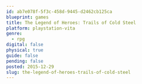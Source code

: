 ```yaml
---
id: ab7e078f-5f3c-458d-9445-d2462cb125ca
blueprint: games
title: The Legend of Heroes: Trails of Cold Steel
platform: playstation-vita
genre:
  - rpg
digital: false
physical: true
guide: false
pending: false
posted: 2015-12-29
slug: the-legend-of-heroes-trails-of-cold-steel
---
```


